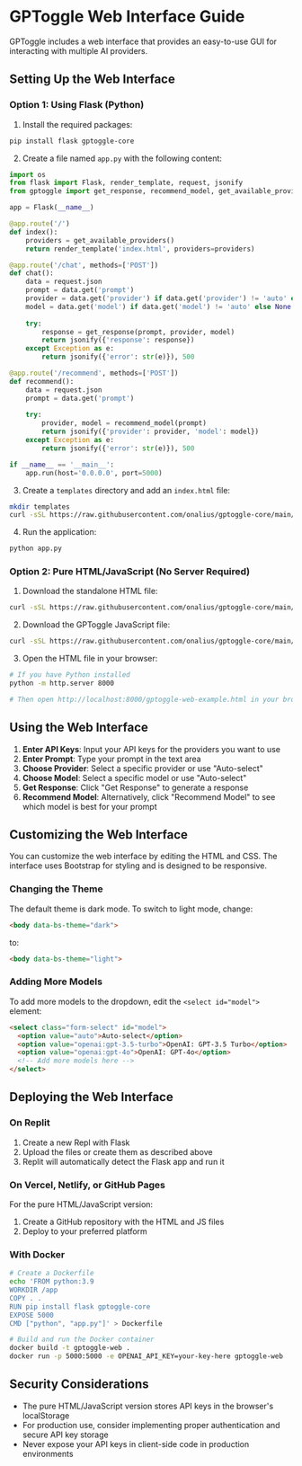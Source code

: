 # GPToggle Web Interface Guide

GPToggle includes a web interface that provides an easy-to-use GUI for interacting with multiple AI providers.

## Setting Up the Web Interface

### Option 1: Using Flask (Python)

1. Install the required packages:

```bash
pip install flask gptoggle-core
```

2. Create a file named `app.py` with the following content:

```python
import os
from flask import Flask, render_template, request, jsonify
from gptoggle import get_response, recommend_model, get_available_providers

app = Flask(__name__)

@app.route('/')
def index():
    providers = get_available_providers()
    return render_template('index.html', providers=providers)

@app.route('/chat', methods=['POST'])
def chat():
    data = request.json
    prompt = data.get('prompt')
    provider = data.get('provider') if data.get('provider') != 'auto' else None
    model = data.get('model') if data.get('model') != 'auto' else None
    
    try:
        response = get_response(prompt, provider, model)
        return jsonify({'response': response})
    except Exception as e:
        return jsonify({'error': str(e)}), 500

@app.route('/recommend', methods=['POST'])
def recommend():
    data = request.json
    prompt = data.get('prompt')
    
    try:
        provider, model = recommend_model(prompt)
        return jsonify({'provider': provider, 'model': model})
    except Exception as e:
        return jsonify({'error': str(e)}), 500

if __name__ == '__main__':
    app.run(host='0.0.0.0', port=5000)
```

3. Create a `templates` directory and add an `index.html` file:

```bash
mkdir templates
curl -sSL https://raw.githubusercontent.com/onalius/gptoggle-core/main/templates/index.html -o templates/index.html
```

4. Run the application:

```bash
python app.py
```

### Option 2: Pure HTML/JavaScript (No Server Required)

1. Download the standalone HTML file:

```bash
curl -sSL https://raw.githubusercontent.com/onalius/gptoggle-core/main/gptoggle-web-example.html -o gptoggle-web-example.html
```

2. Download the GPToggle JavaScript file:

```bash
curl -sSL https://raw.githubusercontent.com/onalius/gptoggle-core/main/gptoggle.js -o gptoggle.js
```

3. Open the HTML file in your browser:

```bash
# If you have Python installed
python -m http.server 8000

# Then open http://localhost:8000/gptoggle-web-example.html in your browser
```

## Using the Web Interface

1. **Enter API Keys**: Input your API keys for the providers you want to use
2. **Enter Prompt**: Type your prompt in the text area
3. **Choose Provider**: Select a specific provider or use "Auto-select"
4. **Choose Model**: Select a specific model or use "Auto-select"
5. **Get Response**: Click "Get Response" to generate a response
6. **Recommend Model**: Alternatively, click "Recommend Model" to see which model is best for your prompt

## Customizing the Web Interface

You can customize the web interface by editing the HTML and CSS. The interface uses Bootstrap for styling and is designed to be responsive.

### Changing the Theme

The default theme is dark mode. To switch to light mode, change:

```html
<body data-bs-theme="dark">
```

to:

```html
<body data-bs-theme="light">
```

### Adding More Models

To add more models to the dropdown, edit the `<select id="model">` element:

```html
<select class="form-select" id="model">
  <option value="auto">Auto-select</option>
  <option value="openai:gpt-3.5-turbo">OpenAI: GPT-3.5 Turbo</option>
  <option value="openai:gpt-4o">OpenAI: GPT-4o</option>
  <!-- Add more models here -->
</select>
```

## Deploying the Web Interface

### On Replit

1. Create a new Repl with Flask
2. Upload the files or create them as described above
3. Replit will automatically detect the Flask app and run it

### On Vercel, Netlify, or GitHub Pages

For the pure HTML/JavaScript version:

1. Create a GitHub repository with the HTML and JS files
2. Deploy to your preferred platform

### With Docker

```bash
# Create a Dockerfile
echo 'FROM python:3.9
WORKDIR /app
COPY . .
RUN pip install flask gptoggle-core
EXPOSE 5000
CMD ["python", "app.py"]' > Dockerfile

# Build and run the Docker container
docker build -t gptoggle-web .
docker run -p 5000:5000 -e OPENAI_API_KEY=your-key-here gptoggle-web
```

## Security Considerations

- The pure HTML/JavaScript version stores API keys in the browser's localStorage
- For production use, consider implementing proper authentication and secure API key storage
- Never expose your API keys in client-side code in production environments
